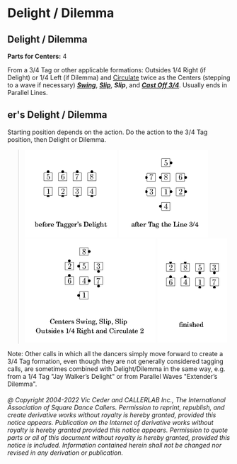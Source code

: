 
# Delight / Dilemma
## Delight / Dilemma
**Parts for Centers:** 4  


From a 3/4 Tag or other applicable formations:
Outsides 1/4 Right (if Delight) or 1/4 Left (if Dilemma) and
[Circulate](../b1/circulate.md)
twice as the Centers
(stepping to a wave if necessary)
***[Swing](../a2/slip.md)***,
***[Slip](../a2/slip.md)***,
***Slip***, and
***[Cast Off 3/4](../ms/cast_off_three_quarters.md)***.
Usually ends in Parallel Lines.
## <tag>er's Delight / Dilemma

Starting position depends on the <tag> action.
Do the <tag> action to the 3/4 Tag position, then Delight or Dilemma.


> 
> ![alt](delight_dilemma-1.png)
> ![alt](delight_dilemma-2.png)
> ![alt](delight_dilemma-3.png)
> ![alt](delight_dilemma-4.png)
> 

Note: Other calls in which all the dancers simply move forward
to create a 3/4 Tag formation, even though they are not generally considered tagging calls,
are sometimes combined with Delight/Dilemma in the same way,
e.g. from a 1/4 Tag "Jay Walker’s Delight" or from Parallel Waves "Extender’s Dilemma".

###### @ Copyright 2004-2022 Vic Ceder and CALLERLAB Inc., The International Association of Square Dance Callers. Permission to reprint, republish, and create derivative works without royalty is hereby granted, provided this notice appears. Publication on the Internet of derivative works without royalty is hereby granted provided this notice appears. Permission to quote parts or all of this document without royalty is hereby granted, provided this notice is included. Information contained herein shall not be changed nor revised in any derivation or publication.

